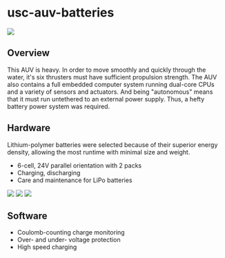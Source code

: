 usc-auv-batteries
=================

<img src="http://niftyhedgehog.com/usc-auv-batteries/images/battery_pack.jpg">

## Overview
This AUV is heavy. In order to move smoothly and quickly through the water, it's six thrusters must have sufficient propulsion strength. The AUV also contains a full embedded computer system running dual-core CPUs and a variety of sensors and actuators. And being "autonomous" means that it must run untethered to an external power supply. Thus, a hefty battery power system was required.

## Hardware
Lithium-polymer batteries were selected because of their superior energy density, allowing the most runtime with minimal size and weight.

* 6-cell, 24V parallel orientation with 2 packs
* Charging, discharging
* Care and maintenance for LiPo batteries

<img src="http://niftyhedgehog.com/usc-auv-batteries/images/lipo_cells.jpg">

<img src="http://niftyhedgehog.com/usc-auv-batteries/images/test_bench.jpg">

<img src="http://niftyhedgehog.com/usc-auv-batteries/images/assembled_packs.jpg">

## Software
* Coulomb-counting charge monitoring
* Over- and under- voltage protection
* High speed charging

